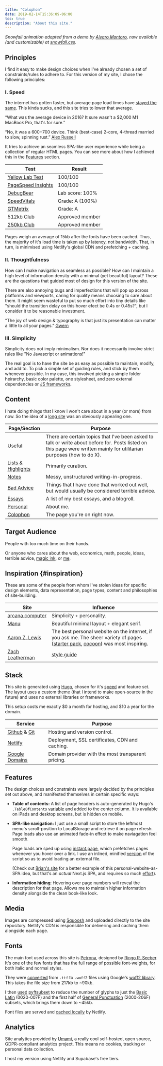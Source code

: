 ```yaml
---
title: "Colophon"
date: 2019-02-14T15:36:09-06:00
toc: true
description: "About this site."
---
```


_Snowfall animation adapted from a demo by [Alvaro Montoro](https://community.codenewbie.org/alvaro_montoro/creating-a-snowfall-effect-with-html-and-css-2p4), now available (and customizable) at [snowfall.css](https://snowfall.joodaloop.com)._

Principles
----------

I find it easy to make design choices when I've already chosen a set of constraints/rules to adhere to. For this version of my site, I chose the following principles:

### I. Speed

The internet has gotten faster, but average page load times have [stayed the same](https://www.nngroup.com/articles/the-need-for-speed/). This kinda sucks, and this site tries to lower that average.

<div class=quote> “What was the average device in 2016? It sure wasn't a $2,000 M1 MacBook Pro, that's for sure.”

“No, it was a $600-$700 device. Think (best-case) 2-core, 4-thread married to slow, spinning rust.” <a href="https://infrequently.org/2022/12/performance-baseline-2023/#the-performance-inequality-gap-is-growing">Alex Russell</a> </div>

It tries to achieve an seamless SPA-like user experience while being a collection of regular HTML pages. You can see more about how I achieved this in the [Features](#features) section.
<table>
  
 <thead>
 		<tr>

<th scope="col"> Test </th>
<th scope="col"> Result </th>
     
</tr>

  </thead>

  <tbody>
	    <tr>
		      <td> <a href="https://yellowlab.tools/result/ghzoms6oxw"> Yellow Lab Test </a></td>
		      <td>100/100 </td>
	    </tr>
	    <tr>
		      <td><a href="https://pagespeed.web.dev/report?url=https%3A%2F%2Fjoodaloop.com%2F&form_factor=desktop">PageSpeed Insights</a></td>
		      <td> 100/100</td>
    	</tr>
    	<tr>
		      <td><a href="https://www.debugbear.com/test/website-speed/56BFQUcy/overview">DebugBear</a></td>
		      <td> Lab score: 100%</td>
    	</tr>
    	<tr>
		      <td><a href="https://speedvitals.com/report/joodaloop.com/2OYA4U/">SpeedVitals</a></td>
		      <td> Grade: A (100%) </td>
    	</tr>
    	<tr>
		      <td><a href="https://gtmetrix.com/reports/joodaloop.com/GO6PsdMd/">GTMetrix</a></td>
		      <td> Grade: A </td>
    	</tr>
    	<tr>
		      <td><a href="https://www.512kb.club/"> 512kb Club </a></td>
		      <td> Approved member </td>
    	</tr>
    	<tr>
		      <td><a href="https://250kb.club/page/3/">250kb Club</a></td>
		      <td> Approved member</td>
    	</tr>
  </tbody>

</table>

Pages weigh an average of 15kb after the fonts have been cached. Thus, the majority of it's load time is taken up by latency, not bandwidth. That, in turn, is minimised using Netlify's global CDN and prefetching + caching.


### II. Thoughtfulness

How can I make navigation as seamless as possible? How can I maintain a high level of information density with a minimal (yet beautiful) layout? These are the questions that guided most of design for this version of the site.

There are also annoying bugs and imperfections that will pop up across platforms and viewports, caring for quality means choosing to care about them. It might seem wasteful to put so much effort into tiny details like "should the transition delay on this hover efect be 0.4s or 0.45s?", but I consider it to be reasonable investment.

<div class=quote> “The joy of web design & typography is that just its presentation can matter a little to all your pages.” <a href="https://gwern.net/design#benefit">Gwern</a> </div>


### III. Simplicity

Simplicity does not imply minimalism. Nor does it necessarily involve strict rules like "No Javascript or animations!"

The real goal is to have the site be as easy as possible to maintain, modify, and add to. To pick a simple set of guiding rules, and stick by them whenever possible. In my case, this involved picking a simple folder heirarchy, basic color palette, one stylesheet, and zero external dependencies or [JS frameworks](https://infrequently.org/2023/02/the-market-for-lemons/).



## Content

I hate doing things that I know I won't care about in a year (or more) from now. So the idea of a [long site](https://gwern.net/About#long-site) was an obviously appealing one. 

<!-- [This post](https://www.cyberpatterns.xyz/p/twittercapital) is the closest you can get to defining the _opposite_ of what I want to do. -->


<table>
  
 <thead>
 		<tr>

<th scope="col"> Page/Section </th>
<th scope="col">Purpose</th>
     
</tr>

  </thead>

  <tbody>
	    <tr>
		      <td> <a href="#"> Useful </a></td>
		      <td>There are certain topics that I've been asked to talk or write about before for. Posts listed on this page were written mainly for utilitarian purposes (how to do X). </td>
	    </tr>
	    <tr>
		      <td><a href="#"> Lists & Highlights </a></td>
		      <td>Primarily curation.</td>
    	</tr>
    	<tr>
		      <td><a href="#"> Notes </a></td>
		      <td>Messy, unstructured writing-in-progress.</td>
    	</tr>
	    <tr>
		      <td><a href="/bad-advice"> Bad Advice </a></td>
		      <td>Things that I have done that worked out well, but would usually be considered terrible advice.</td>
    	</tr>
    	<tr>
		      <td><a href="/essays"> Essays </a></td>
		      <td>A list of my best essays, and a blogroll.</td>
    	</tr>
    	<tr>
		      <td><a href="/personal"> Personal </a></td>
		      <td>About me.</td>
    	</tr>
    	<tr>
		      <td><a href="/colophon"> Colophon </a></td>
		      <td>The page you're on right now.</td>
    	</tr>
  </tbody>

</table>

Target Audience
---------------

People with too much time on their hands.

Or anyone who cares about the web, economics, math, people, ideas, terrible advice, [magic ink](/lists/things-i-think-about-often#information-architecture), or [me](/personal).

<!-- Etymology
---------

The site name is . There is a pleasing visual symmetry to it.
 -->

## Inspiration {#inspiration}

These are some of the people from whom I've stolen ideas for specific design elements, data representation, page types, content and philosophies of site-building.


<table>
  
<thead>
<tr>

   <th scope="col">Site</th>
   <th scope="col">Influence</th>
     
</tr>

  </thead>

  <tbody>
	    <tr>
		      <td> <a href="https://arcana.computer"> arcana.computer </a> </td>
		      <td> Simplicity + personality. </td>
	    </tr>
	    <tr>
		      <td> <a href="https://manuelmoreale.com/"> Manu </a> </td>
		      <td> Beautiful minimal layout + elegant serif. </td>
	    </tr>
	    <tr>
		      <td><a href="https://aaronzlewis.com/"> Aaron Z. Lewis </a> </td>
		      <td> The best personal website on the internet, if you ask me. The sheer variety of pages (<a href="https://aaronzlewis.com/starterpack/">starter pack</a>, <a href="https://aaronzlewis.com/cocoon/">cocoon</a>) was most inspiring.</td>
    </tr>
    <tr>
		      <td><a href="https://www.zachleat.com"> Zach Leatherman </a> </td>
		      <td> <a href="https://www.zachleat.com/web/style-guide/">style guide</a> </td>
    </tr>
  </tbody>

</table>



## Stack


This site is generated using [Hugo](https:/gohugo.io), chosen for it's [speed](https://www.zachleat.com/web/build-benchmark/) and feature set. The layout uses a custom theme (that I intend to make open-source in the future) and uses no external libraries or frameworks.

This setup costs me exactly $0 a month for hosting, and $10 a year for the domain.

| Service | Purpose |
|-|-|
| [Github](https://github.com) & [Git](https://git-scm.com/) | Hosting and version control. |
| [Netlify](https://netlify.com) | Deployment, SSL certificates, CDN and caching. |
| [Google Domains](https://domains.google.com/) | Domain provider with the most transparent pricing. |


Features
--------

The design choices and constraints were largely decided by the principles set out above, and manifested themselves in certain specific ways:

- **Table of contents:** A list of page headers is auto-generated by Hugo's `.TableOfContents` [variable](https://codingreflections.com/blog/hugo-table-of-contents) and added to the center column. It is available on iPads and desktop screens, but is hidden on mobile.

- **SPA-like navigation:** I just use a small script to store the leftmost menu's scroll-position to LocalStorage and retrieve it on page refresh. Page loads also use an animated fade-in effect to make naviagation feel smooth. 

    Page loads are sped up using [instant.page](https://instant.page), which prefetches pages whenever you hover over a link. I use an inlined, minified [version](https://instant.page/5.1.1) of the script so as to avoid loading an external file. 

    (Check out [Brian's site](https://brianlovin.com/writing/how-my-website-works) for a better example of this personal-website-as-SPA idea, but that's an *actual* Next.js SPA, and requires so much [effort](https://adamwathan.me/2019/10/17/persistent-layout-patterns-in-nextjs/)).


- **Information hiding**: Hovering over page numbers will reveal the description for that page. Allows me to maintain higher information density alongside the clean book-like look.

## Media


Images are compressed using [Squoosh](https://squoosh.app) and uploaded directly to the site repository. Netlify's CDN is responsible for delivering and caching them alongside each page.



## Fonts

The main font used across this site is [Petrona](https://fonts.google.com/specimen/Petrona), designed by [Ringo R. Seeber](https://github.com/RingoSeeber/Petrona). It's one of the few fonts that has the full range of possible font-weights, for both italic and normal styles.

They were [converted](https://henry.codes/writing/how-to-convert-variable-ttf-font-files-to-woff2/) from `.ttf` to `.woff2` files using Google's [woff2 library](https://github.com/google/woff2). This takes the file size from 217kb to ~90kb. 

I then [used](https://lightrun.com/answers/fonttools-fonttools-pyftsubset-gives-missing-glyphs-exception-when-using-single-hyphens-for-cli-args) [pyftsubset](https://clagnut.com/blog/2418) to reduce the number of glyphs to just the [Basic Latin](https://jrgraphix.net/r/Unicode/0020-007F) (0020-007F) and the first half of [General Punctuation](https://jrgraphix.net/r/Unicode/2000-2038) (2000-206F) subsets, which brings them down to ~45kb.

Font files are served and [cached locally](https://stackoverflow.com/questions/52308658/netlify-headers-cache-control-for-static-assets) by Netlify. 


## Analytics

Site analytics provided by [Umami](https://umami.is/), a really cool self-hosted, open source, GDPR-compliant analytics project. This means no cookies, tracking or personal data collection.

I host my version using Netlify and Supabase's free tiers.